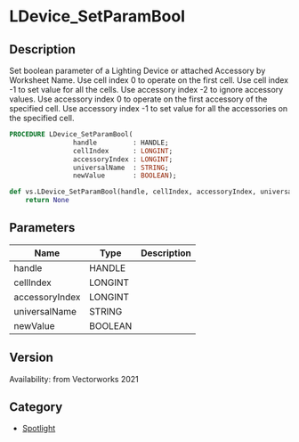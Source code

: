 # LDevice_SetParamBool

## Description
Set boolean parameter of a Lighting Device or attached Accessory by Worksheet Name. Use cell index 0 to operate on the first cell. Use cell index -1 to set value for all the cells.
Use accessory index -2 to ignore accessory values. Use accessory index 0 to operate on the first accessory of the specified cell. Use accessory index -1 to set value for all the accessories on the specified cell.

```pascal
PROCEDURE LDevice_SetParamBool(
				handle         : HANDLE;
				cellIndex      : LONGINT;
				accessoryIndex : LONGINT;
				universalName  : STRING;
				newValue       : BOOLEAN);
```

```python
def vs.LDevice_SetParamBool(handle, cellIndex, accessoryIndex, universalName, newValue):
    return None
```

## Parameters
|Name|Type|Description|
|---|---|---|
|handle|HANDLE|   |
|cellIndex|LONGINT|   |
|accessoryIndex|LONGINT|   |
|universalName|STRING|   |
|newValue|BOOLEAN|   |

## Version
Availability: from Vectorworks 2021

## Category
* [Spotlight](../Categories/Spotlight.md)
